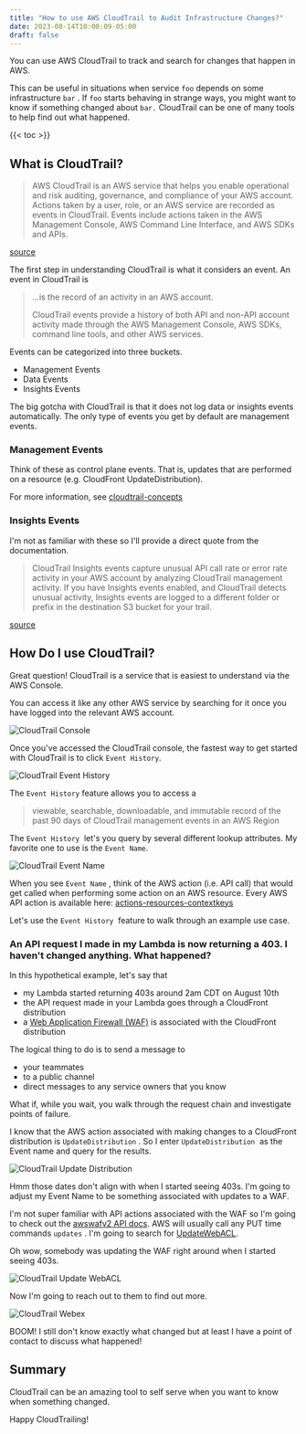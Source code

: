 ```yaml
---
title: "How to use AWS CloudTrail to Audit Infrastructure Changes?"
date: 2023-08-14T10:00:09-05:00
draft: false
---
```


You can use AWS CloudTrail to track and search for changes that happen in AWS.

This can be useful in situations when  service `foo` depends on some infrastructure `bar` . If `foo` starts behaving in strange ways, you might want to know if something changed about `bar.` CloudTrail can be one of many tools to help find out what happened.

{{< toc >}}

## What is CloudTrail?

> AWS CloudTrail is an AWS service that helps you enable operational and risk auditing, governance, and compliance of your AWS account. Actions taken by a user, role, or an AWS service are recorded as events in CloudTrail. Events include actions taken in the AWS Management Console, AWS Command Line Interface, and AWS SDKs and APIs.

[source](https://docs.aws.amazon.com/awscloudtrail/latest/userguide/cloudtrail-user-guide.html)

The first step in understanding CloudTrail is what it considers an event. An event in CloudTrail is

> ...is the record of an activity in an AWS account.
>  
> CloudTrail events provide a history of both API and non-API account activity made through the AWS Management Console, AWS SDKs, command line tools, and other AWS services.

Events can be categorized into three buckets.

* Management Events
* Data Events
* Insights Events

The big gotcha with CloudTrail is that it does not log data or insights events automatically. The only type of events you get by default are management events.

### Management Events

Think of these as control plane events. That is, updates that are performed on a resource (e.g. CloudFront UpdateDistribution).

For more information, see [cloudtrail-concepts](https://docs.aws.amazon.com/awscloudtrail/latest/userguide/cloudtrail-concepts.html#cloudtrail-concepts-management-events)

### Insights Events

I'm not as familiar with these so I'll provide a direct quote from the documentation.

> CloudTrail Insights events capture unusual API call rate or error rate activity in your AWS account by analyzing CloudTrail management activity. If you have Insights events enabled, and CloudTrail detects unusual activity, Insights events are logged to a different folder or prefix in the destination S3 bucket for your trail.

[source](https://docs.aws.amazon.com/awscloudtrail/latest/userguide/cloudtrail-concepts.html#cloudtrail-concepts-insights-events)

## How Do I use CloudTrail?

Great question! CloudTrail is a service that is easiest to understand via the AWS Console.

You can access it like any other AWS service by searching for it once you have logged into the relevant AWS account.

![CloudTrail Console](/images/cloudtrail-console.png)

Once you've accessed the CloudTrail console, the fastest way to get started with CloudTrail is to click `Event History`.

![CloudTrail Event History](/images/cloudtrail-event-history.png)

The `Event History` feature allows you to access a

> viewable, searchable, downloadable, and immutable record of the past 90 days of CloudTrail management events in an AWS Region

The `Event History`  let's you query by several different lookup attributes. My favorite one to use is the `Event Name`.

![CloudTrail Event Name](/images/cloudtrail-event-name.png)

When you see `Event Name` , think of the AWS action (i.e. API call) that would get called when performing some action on an AWS resource. Every AWS API action is available here: [actions-resources-contextkeys](https://docs.aws.amazon.com/service-authorization/latest/reference/reference\_policies\_actions-resources-contextkeys.html)

Let's use the `Event History`  feature to walk through an example use case.

### An API request I made in my Lambda is now returning a 403. I haven't changed anything. What happened?

In this hypothetical example, let's say that

* my Lambda started returning 403s around 2am CDT on August 10th
* the API request made in your Lambda goes through a CloudFront distribution
* a [Web Application Firewall (WAF)](https://aws.amazon.com/waf/) is associated with the CloudFront distribution

The logical thing to do is to send a message to

* your teammates
* to a public channel
* direct messages to any service owners that you know

What if, while you wait, you walk through the request chain and investigate points of failure.

I know that the AWS action associated with making changes to a CloudFront distribution is `UpdateDistribution` . So I enter `UpdateDistribution`  as the Event name and query for the results.

![CloudTrail Update Distribution](/images/cloudtrail-update-distribution.png)

Hmm those dates don't align with when I started seeing 403s. I'm going to adjust my Event Name to be something associated with updates to a WAF.

I'm not super familiar with API actions associated with the WAF so I'm going to check out the [awswafv2 API docs](https://docs.aws.amazon.com/service-authorization/latest/reference/list\_awswafv2.html#awswafv2-actions-as-permissions). AWS will usually call any PUT time commands `updates` . I'm going to search for [UpdateWebACL](https://docs.aws.amazon.com/waf/latest/APIReference/API_UpdateWebACL.html).

Oh wow, somebody was updating the WAF right around when I started seeing 403s.

![CloudTrail Update WebACL](/images/cloudtrail-update-webacl.png)

Now I'm going to reach out to them to find out more.

![CloudTrail Webex](/images/cloudtrail-webex.png)

BOOM! I still don't know exactly what changed but at least I have a point of contact to discuss what happened!

## Summary

CloudTrail can be an amazing tool to self serve when you want to know when something changed.

Happy CloudTrailing!
